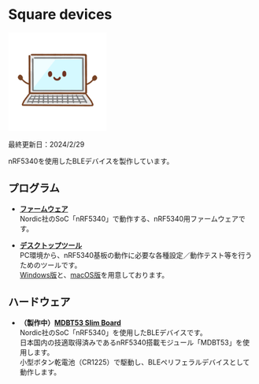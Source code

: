 
# Square devices

<img src="Markdowns/assets01/pc.png" width="200">

最終更新日：2024/2/29

nRF5340を使用したBLEデバイスを製作しています。

## プログラム

- <b>[ファームウェア](Markdowns/nRF5340FW)</b><br>
Nordic社のSoC「nRF5340」で動作する、nRF5340用ファームウェアです。

- <b>[デスクトップツール](Markdowns/DesktopTools/README.md)</b><br>
PC環境から、nRF5340基板の動作に必要な各種設定／動作テスト等を行うためのツールです。<br>
[Windows版](Markdowns/DesktopTools/dotNET/README.md)と、[macOS版](Markdowns/DesktopTools/macOSApp/README.md)を用意しております。

## ハードウェア

- <b>（製作中）[MDBT53 Slim Board](Hardwares/MDBT53SlimBoard)</b><br>
Nordic社のSoC「nRF5340」を使用したBLEデバイスです。<br>
日本国内の技適取得済みであるnRF5340搭載モジュール「MDBT53」を使用します。<br>
小型ボタン乾電池（CR1225）で駆動し、BLEペリフェラルデバイスとして動作します。
